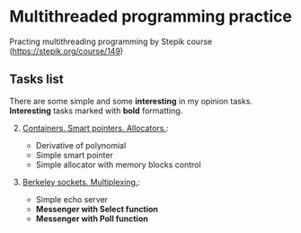 # Multithreaded programming practice

Practing multithreading programming by Stepik course (https://stepik.org/course/149)

## Tasks list

There are some simple and some **interesting** in my opinion tasks. **Interesting** tasks marked with **bold** formatting.

2. [Containers. Smart pointers. Allocators.](/2_Containers_Smart-pointers_Allocators):
    * Derivative of polynomial
    * Simple smart pointer
    * Simple allocator with memory blocks control

3. [Berkeley sockets. Multiplexing.](/3_Berkeley-sockets_Multiplexing):
    * Simple echo server
    * **Messenger with Select function**
    * **Messenger with Poll function**

